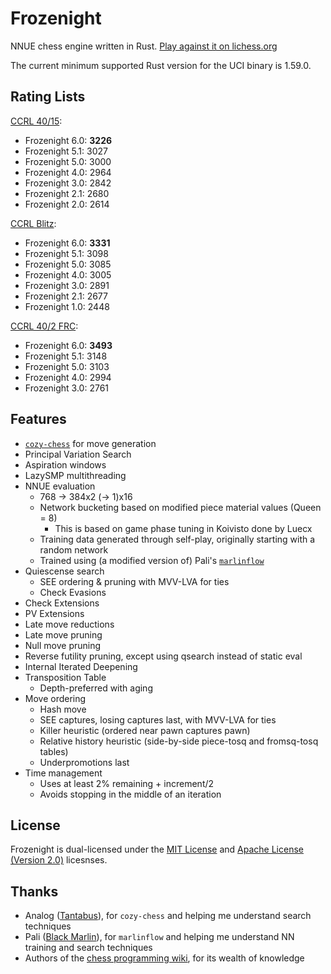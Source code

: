 # Frozenight

NNUE chess engine written in Rust. [Play against it on lichess.org][lichess]

The current minimum supported Rust version for the UCI binary is 1.59.0.

## Rating Lists

[CCRL 40/15][CCRL4040]:
- Frozenight 6.0: **3226**
- Frozenight 5.1: 3027
- Frozenight 5.0: 3000
- Frozenight 4.0: 2964
- Frozenight 3.0: 2842
- Frozenight 2.1: 2680
- Frozenight 2.0: 2614

[CCRL Blitz][CCRL404]:
- Frozenight 6.0: **3331**
- Frozenight 5.1: 3098
- Frozenight 5.0: 3085
- Frozenight 4.0: 3005
- Frozenight 3.0: 2891
- Frozenight 2.1: 2677
- Frozenight 1.0: 2448

[CCRL 40/2 FRC][CCRLFRC]:
- Frozenight 6.0: **3493**
- Frozenight 5.1: 3148
- Frozenight 5.0: 3103
- Frozenight 4.0: 2994
- Frozenight 3.0: 2761

## Features

- [`cozy-chess`] for move generation
- Principal Variation Search
- Aspiration windows
- LazySMP multithreading
- NNUE evaluation
  - 768 -> 384x2 (-> 1)x16
  - Network bucketing based on modified piece material values (Queen = 8)
    - This is based on game phase tuning in Koivisto done by Luecx
  - Training data generated through self-play, originally starting with a random network
  - Trained using (a modified version of) Pali's [`marlinflow`]
- Quiescense search
  - SEE ordering & pruning with MVV-LVA for ties
  - Check Evasions
- Check Extensions
- PV Extensions
- Late move reductions
- Late move pruning
- Null move pruning
- Reverse futility pruning, except using qsearch instead of static eval
- Internal Iterated Deepening
- Transposition Table
  - Depth-preferred with aging
- Move ordering
  - Hash move
  - SEE captures, losing captures last, with MVV-LVA for ties
  - Killer heuristic (ordered near pawn captures pawn)
  - Relative history heuristic (side-by-side piece-tosq and fromsq-tosq tables)
  - Underpromotions last
- Time management
  - Uses at least 2% remaining + increment/2
  - Avoids stopping in the middle of an iteration

## License

Frozenight is dual-licensed under the [MIT License](LICENSE-MIT) and [Apache License (Version 2.0)](LICENSE-APACHE) licesnses.

## Thanks

- Analog ([Tantabus]), for `cozy-chess` and helping me understand search techniques
- Pali ([Black Marlin]), for `marlinflow` and helping me understand NN training and search techniques
- Authors of the [chess programming wiki], for its wealth of knowledge

[lichess]: https://lichess.org/@/FrozenightEngine
[`cozy-chess`]: https://github.com/analog-hors/cozy-chess
[`marlinflow`]: https://github.com/dsekercioglu/marlinflow
[Tantabus]: https://github.com/analog-hors/tantabus
[Black Marlin]: https://github.com/dsekercioglu/blackmarlin
[chess programming wiki]: https://www.chessprogramming.org/Main_Page
[CCRL4040]: https://ccrl.chessdom.com/ccrl/4040/cgi/engine_details.cgi?eng=Frozenight%205.1.0%2064-bit
[CCRL404]: https://ccrl.chessdom.com/ccrl/404/cgi/engine_details.cgi?eng=Frozenight%205.0.0%2064-bit
[CCRLFRC]: https://ccrl.chessdom.com/ccrl/404FRC/cgi/engine_details.cgi?eng=Frozenight%205.1.0
